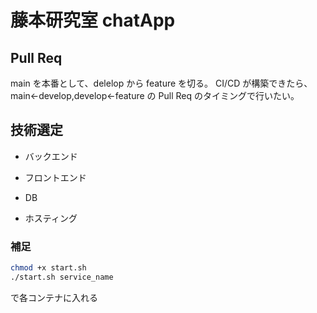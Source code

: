 # 藤本研究室 chatApp

## Pull Req

main を本番として、delelop から feature を切る。
CI/CD が構築できたら、main←develop,develop←feature の Pull Req のタイミングで行いたい。

## 技術選定

- バックエンド

- フロントエンド

- DB

- ホスティング

### 補足

```bash
chmod +x start.sh
./start.sh service_name
```

で各コンテナに入れる
